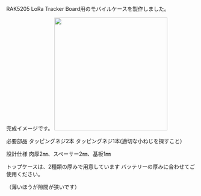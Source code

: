 RAK5205  LoRa Tracker Board用のモバイルケースを製作しました。

完成イメージです。
<img src="https://qiita-image-store.s3.ap-northeast-1.amazonaws.com/0/285344/e4c3b733-420b-fec7-2d29-68a8b3ba5bc3.png" alt="" width="300" height="">

必要部品
タッピングネジ2本
タッピングネジ1本(適切な小ねじを探すこと）

設計仕様
肉厚2㎜、スペーサー2㎜、基板1㎜

トップケースは、2種類の厚みで用意しています
バッテリーの厚みに合わせてご使用ください。

（薄いほうが隙間が狭いです）
